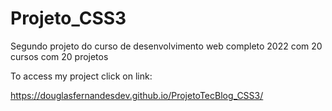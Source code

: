 # Projeto_CSS3
Segundo projeto do curso de desenvolvimento web completo 2022 com 20 cursos com 20 projetos


To access my project click on link:


https://douglasfernandesdev.github.io/ProjetoTecBlog_CSS3/
